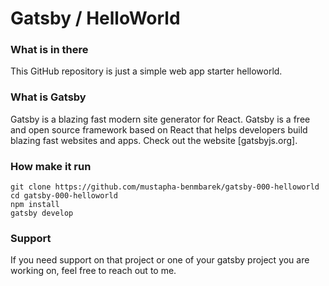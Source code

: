 # Gatsby / HelloWorld


### What is in there
This GitHub repository is just a simple web app starter helloworld.



### What is Gatsby
Gatsby is a blazing fast modern site generator for React. Gatsby is a free and open source framework based on React that helps developers build blazing fast websites and apps. Check out the website [gatsbyjs.org].




### How make it run
```
git clone https://github.com/mustapha-benmbarek/gatsby-000-helloworld
cd gatsby-000-helloworld
npm install 
gatsby develop
```


### Support
If you need support on that project or one of your gatsby project you are working on, feel free to reach out to me.
